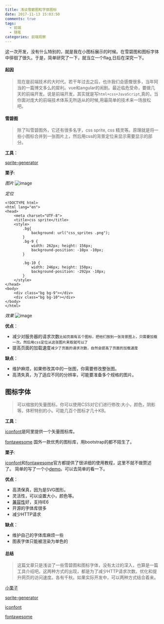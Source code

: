 ```yaml
---
title: 浅谈雪碧图和字体图标
date: 2017-11-13 15:03:50
comments: true
tags:
  - 前端
  - 随笔
categories: 前端观察
---
```


这一次开发，没有什么特别的，就是我在小图标展示的时候。在雪碧图和图标字体中徘徊了很久。于是，简单研究了一下，就当立一个flag,日后在深究一下。


<!--more-->

#### 起因
> 现在是前端技术的大时代。若干年过去之后，也许我们会感慨很多，当年阿当的一篇博文多么的犀利。vue和angular的闹剧。最近临危受命，要做几天的前端开发。说是前端开发，其实就是写`html+css+JavaScript`,真的，当你面对庞大的前端技术体系无所适从的时候,用最简单的技术来一场放松吧。





#### 雪碧图
>除了叫雪碧图外，它还有很多名字，css sprite, css 精灵等。原理就是将一些小图标合并到一张图片上，然后用css的背景定位来显示需要显示的部分。

**工具**：

[sprite-generator](https://www.toptal.com/developers/css/sprite-generator)

**栗子**:

*图片*
![image](http://og3rfccos.bkt.clouddn.com/1510541347700.jpg)

*定位*
```
<!DOCTYPE html>
<html lang="en">
<head>
    <meta charset="UTF-8">
    <title>css sprite</title>
    <style>
        .bg{
            background: url("css_sprites .png");
        }
        .bg-9 {
            width: 262px; height: 156px;
            background-position: -10px -10px;
        }

        .bg-10 {
            width: 246px; height: 150px;
            background-position: -292px -10px;
        }
    </style>
</head>
<body>
    <div class="bg bg-9"></div>
    <div class="bg bg-10"></div>
</body>
</html>

```
*效果*
![image](http://og3rfccos.bkt.clouddn.com/1510542402120.jpg)

**优点**：
+ 减少对服务器的请求次数`比如页面有五个图标，把他们放到一张背景图上，只需要加载一次。然后用css定位从这张图片来取就可以了`
+ 提高页面的加载速度`减少了页面的请求次数，自然会提高了页面的加载速度`



**缺点**：
+ 维护麻烦，如果修改其中的一张图，你需要修改整张图。
+ 高清失真，为了适应不同的分辨率，可能要准备多个规格的图片。

## 图标字体
> 可以缩放的矢量图标。你可以使用CSS对它们进行修改:大小，颜色，阴影等。体积特别的小。可能几百个图标才几十KB。

**工具**：

[iconfont](http://www.iconfont.cn/home/index?spm=a313x.7781069.1998910419.2)是阿里提供一个矢量图标库。

[fontawesome](http://fontawesome.dashgame.com/) 国外一款优秀的图标库，用bootstrap的都不陌生了。


**栗子**:

[iconfont](http://www.iconfont.cn/home/index?spm=a313x.7781069.1998910419.2)和[fontawesome](http://fontawesome.dashgame.com/)官方都提供了很详细的使用教程，这里不就不做赘述了。
简单的写了一个小[demo](https://github.com/whiney/icon-font)。可以去简单的看一下。

**优点**：
+ 高清保真，因为是SVG图形。
+ 灵活性，可以设置大小，颜色等。
+ [兼容性](https://caniuse.com/#feat=fontface)好，支持IE6
+ 开源的字体库很多
+ 减少HTTP请求

**缺点**：
+ 维护自己的字体库麻烦一些
+ 图表字体只能被渲染为单色的


#### 总结
> 这篇文章只是浅谈了一些雪碧图和图标字体，没有太过的深入，也算是一篇工具介绍吧。这两种方式的出现，都是为了减少HTTP请求次数。优化和提升网页的访问速度。各有千秋。如果实际开发中，可以两种方式结合着来。

[小栗子](https://github.com/whiney/icon-font)

[sprite-generator](https://www.toptal.com/developers/css/sprite-generator)

[iconfont](http://www.iconfont.cn/home/index?spm=a313x.7781069.1998910419.2)

[fontawesome](http://fontawesome.dashgame.com/)
